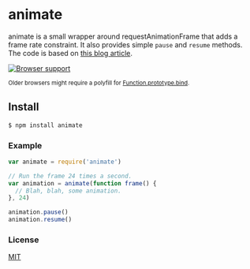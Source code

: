 # animate
animate is a small wrapper around requestAnimationFrame that adds a frame rate constraint. It also provides simple `pause` and `resume` methods. The code is based on [this blog article](http://codetheory.in/controlling-the-frame-rate-with-requestanimationframe/).

[![Browser support](https://ci.testling.com/michaelrhodes/animate.png)](https://ci.testling.com/michaelrhodes/animate)

<small>Older browsers might require a polyfill for [Function.prototype.bind](http://kangax.github.io/es5-compat-table/#Function.prototype.bind).</small>

## Install
```sh
$ npm install animate
```

### Example
``` js
var animate = require('animate')

// Run the frame 24 times a second.
var animation = animate(function frame() {
  // Blah, blah, some animation.
}, 24)

animation.pause()
animation.resume()
```

### License
[MIT](http://opensource.org/licenses/MIT)
